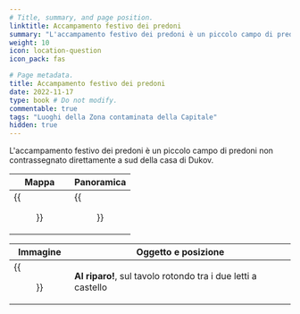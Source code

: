 ```yaml
---
# Title, summary, and page position.
linktitle: Accampamento festivo dei predoni
summary: "L'accampamento festivo dei predoni è un piccolo campo di predoni non contrassegnato direttamente a sud della casa di Dukov."
weight: 10
icon: location-question
icon_pack: fas

# Page metadata.
title: Accampamento festivo dei predoni
date: 2022-11-17
type: book # Do not modify.
commentable: true
tags: "Luoghi della Zona contaminata della Capitale"
hidden: true
---
```


L'accampamento festivo dei predoni è un piccolo campo di predoni non contrassegnato direttamente a sud della casa di Dukov.

| Mappa                      | Panoramica                |
| -------------------------- | ------------------------- |
| {{<figure src="Dukovs_Place_loc.webp">}} | {{<figure src="Raider_compound.webp">}} |

| Immagine                                      | Oggetto e posizione                                           |
| --------------------------------------------- | ------------------------------------------------------------- |
| {{<figure src="Duck_and_Cover!_festive_raider_camp.webp">}} | **Al riparo!**, sul tavolo rotondo tra i due letti a castello |